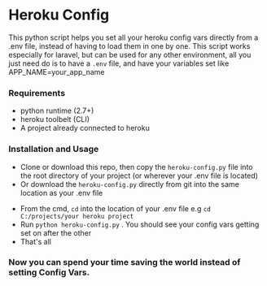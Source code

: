 # Heroku Config
This python script helps you set all your heroku config vars directly from a .env file, instead of having to load them in one by one.
This script works especially for laravel, but can be used for any other environment, all you just need do is to have a `.env` file, and have your variables set like APP_NAME=your_app_name

### Requirements
* python runtime (2.7+)
* heroku toolbelt (CLI)
* A project already connected to heroku

### Installation and Usage
* Clone or download this repo, then copy the `heroku-config.py` file into the root directory of your project (or wherever your .env file is located)
* Or download the `heroku-config.py` directly from git into the same location as your .env file
- From the cmd, `cd` into the location of your .env file e.g ``cd C:/projects/your heroku project``
- Run `python heroku-config.py` . You should see your config vars getting set on after the other
- That's all

### Now you can spend your time saving the world instead of setting Config Vars.
